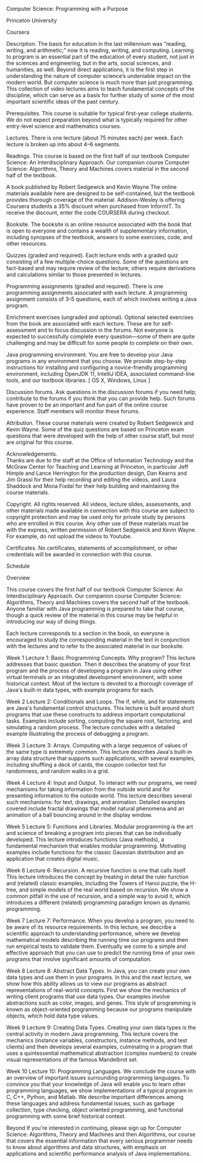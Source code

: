 Computer Science: Programming with a Purpose

Princeton University

Coursera

Description.
The basis for education in the last millennium was ”reading, writing, and arithmetic;” now it is reading, writing, and computing. Learning to program is an essential part of the education of every student, not just in the sciences and engineering, but in the arts, social sciences, and humanities, as well. Beyond direct applications, it is the first step in understanding the nature of computer science’s undeniable impact on the modern world. But computer science is much more than just programming. This collection of video lectures aims to teach fundamental concepts of the discipline, which can serve as a basis for further study of some of the most important scientific ideas of the past century.

Prerequisites. 
This course is suitable for typical first-year college students. We do not expect preparation beyond what is typically required for other entry-level science and mathematics courses.

Lectures.
There is one lecture (about 75 minutes each) per week. Each lecture is broken up into about 4–6 segments.

Readings.
This course is based on the first half of our textbook Computer Science: An Interdisciplinary Approach. Our companion course Computer Science: Algorithms, Theory and Machines covers material in the second half of the textbook. 

A book published by Robert Sedgewick and Kevin Wayne
The online materials available here are designed to be self-contained, but the textbook provides thorough coverage of the material. Addison-Wesley is offering Coursera students a 35% discount when purchased from InformIT. To receive the discount, enter the code COURSERA during checkout.

Booksite.
The booksite is an online resource associated with the book that is open to everyone and contains a wealth of supplementary information, including synopses of the textbook, answers to some exercises, code, and other resources.

Quizzes
(graded and required).  Each lecture ends with a graded quiz consisting of a few multiple-choice questions. Some of the questions are fact-based and may require review of the lecture; others require derivations and calculations similar to those presented in lectures.

Programming assignments (graded and required).
There is one programming assignments associated with each lecture. A programming assignment consists of 3–5 questions, each of which involves writing a Java program.

Enrichment exercises (ungraded and optional).
Optional selected exercises from the book are associated with each lecture. These are for self-assessment and to focus discussion in the forums. Not everyone is expected to successfully complete every question—some of them are quite challenging and may be difficult for some people to complete on their own.

Java programming environment. 
You are free to develop your Java programs in any environment that you choose. We provide step-by-step instructions for installing and configuring a novice-friendly programming environment, including OpenJDK 11, IntelliJ IDEA, associated command-line tools, and our textbook libraries. [ OS X, Windows, Linux ]

Discussion forums.
Ask questions in the discussion forums if you need help; contribute to the forums if you think that you can provide help. Such forums have proven to be an important and fun part of the online course experience. Staff members will monitor these forums.

Attribution.
These course materials were created by Robert Sedgewick and Kevin Wayne. Some of the quiz questions are based on Princeton exam questions that were developed with the help of other course staff, but most are original for this course.

Acknowledgements.  
Thanks are due to the staff at the Office of Information Technology and the McGraw Center for Teaching and Learning at Princeton, in particular Jeff Himple and Lance Herrington for the production design, Dan Kearns and Jim Grassi for their help recording and editing the videos, and Laura Shaddock and Mona Fixdal for their help building and maintaining the course materials.

Copyright.
All rights reserved. All videos, lecture slides, assessments, and other materials made available in connection with this course are subject to copyright protection and may be used only for private study by persons who are enrolled in this course. Any other use of these materials must be with the express, written permission of Robert Sedgewick and Kevin Wayne. For example, do not upload the videos to Youtube.

Certificates. 
No certificates, statements of accomplishment, or other credentials will be awarded in connection with this course.

Schedule

Overview

This course covers the first half of our textbook Computer Science: An Interdisciplinary Approach. Our companion course   Computer Science: Algorithms, Theory and Machines covers the second half of the textbook. Anyone familiar with Java programming is prepared to take that course, though a quick review of the material in this course may be helpful in introducing our way of doing things.

Each lecture corresponds to a section in the book, so everyone is encouraged to study the corresponding material in the text in conjunction with the lectures and to refer to the associated material in our booksite.

Week 1
Lecture 1: Basic Programming Concepts. Why program? This lecture addresses that basic question. Then it describes the anatomy of your first program and the process of developing a program in Java using either virtual terminals or an integrated development environment, with some historical context. Most of the lecture is devoted to a thorough coverage of Java's built-in data types, with example programs for each.

Week 2
Lecture 2: Conditionals and Loops. The if, while, and for statements are Java's fundamental control structures. This lecture is built around short programs that use these constructs to address important computational tasks. Examples include sorting, computing the square root, factoring, and simulating a random process. The lecture concludes with a detailed example illustrating the process of debugging a program.

Week 3
Lecture 3: Arrays. Computing with a large sequence of values of the same type is extremely common. This lecture describes Java's built-in array data structure that supports such applications, with several examples, including shuffling a deck of cards, the coupon collector test for randomness, and random walks in a grid.

Week 4
Lecture 4: Input and Output. To interact with our programs, we need mechanisms for taking information from the outside world and for presenting information to the outside world. This lecture describes several such mechanisms: for text, drawings, and animation. Detailed examples covered include fractal drawings that model natural phenomena and an animation of a ball bouncing around in the display window.

Week 5
Lecture 5: Functions and Libraries. Modular programming is the art and science of breaking a program into pieces that can be individually developed. This lecture introduces functions (Java methods), a fundamental mechanism that enables modular programming. Motivating examples include functions for the classic Gaussian distribution and an application that creates digital music.

Week 6
Lecture 6: Recursion. A recursive function is one that calls itself. This lecture introduces the concept by treating in detail the ruler function and (related) classic examples, including  the Towers of Hanoi puzzle, the H-tree, and simple models of the real world based on recursion. We show a common pitfall in the use of recursion, and a simple way to avoid it, which introduces a different (related) programming paradigm known as dynamic programming.

Week 7
Lecture 7: Performance. When you develop a program, you need to be aware of its resource requirements. In this lecture, we describe a scientific approach to understanding performance, where we develop mathematical models describing the running time our programs and then run empirical tests to validate them. Eventually we come to a simple and effective approach that you can use to predict the running time of your own programs that involve significant amounts of computation.

Week 8
Lecture 8: Abstract Data Types. In Java, you can create your own data types and use them in your programs. In this and the next lecture, we show how this ability allows us to view our programs as abstract representations of real-world concepts. First we show the mechanics of writing client programs that use data types. Our examples involve abstractions such as color, images, and genes. This style of programming is known as object-oriented programming because our programs manipulate objects, which hold data type values.

Week 9
Lecture 9: Creating Data Types. Creating your own data types is the central activity in modern Java programming. This lecture covers the mechanics (instance variables, constructors, instance methods, and test clients) and then develops several examples, culminating in a program that uses a quintessential mathematical abstraction (complex numbers) to create visual representations of the famous Mandelbrot set.

Week 10
Lecture 10: Programming Languages. We conclude the course with an overview of important issues surrounding programming languages. To convince you that your knowledge of Java will enable you to learn other programming languages, we show implementations of a typical program in C, C++, Python, and Matlab. We describe important differences among these languages and address fundamental issues, such as garbage collection, type checking, object oriented programming, and functional programming with some brief historical context.

Beyond
If you're interested in continuing, please sign up for Computer Science: Algorithms, Theory and Machines and then Algorithms, our course that covers the essential information that every serious programmer needs to know about algorithms and data structures, with emphasis on applications and scientific performance analysis of Java implementations.
